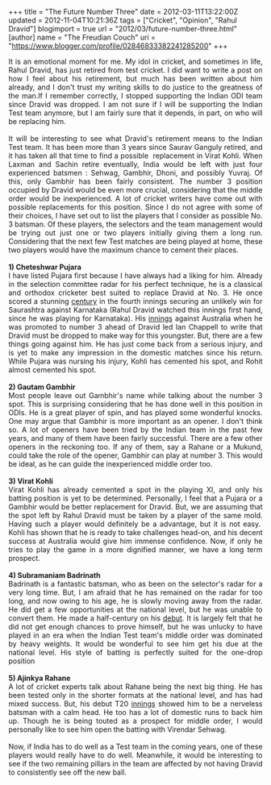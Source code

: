 +++
title = "The Future Number Three"
date = 2012-03-11T13:22:00Z
updated = 2012-11-04T10:21:36Z
tags = ["Cricket", "Opinion", "Rahul Dravid"]
blogimport = true 
url = "2012/03/future-number-three.html"
[author]
	name = "The Freudian Couch"
	uri = "https://www.blogger.com/profile/02846833382241285200"
+++

<div dir="ltr" style="text-align: left;" trbidi="on">
<div style="text-align: justify;">
It is an emotional moment for me. My idol in cricket, and sometimes in life, Rahul Dravid, has just retired from test cricket. I did want to write a post on how I feel about his retirement, but much has been written about him already, and I don't trust my writing skills to do justice to the greatness of the man.If I remember correctly, I stopped supporting the Indian ODI team since Dravid was dropped. I am not sure if I will be supporting the Indian Test team anymore, but I am fairly sure that it depends, in part, on who will be replacing him.&nbsp;</div>
<div style="text-align: justify;">
<br /></div>
<div style="text-align: justify;">
It will be interesting to see what Dravid's retirement means to the Indian Test team. It has been more than 3 years since Saurav Ganguly retired, and it has taken all that time to find a possible&nbsp; replacement in Virat Kohli. When Laxman and Sachin retire eventually, India would be left with just four experienced batsmen : Sehwag, Gambhir, Dhoni, and possibly Yuvraj. Of this, only Gambhir has been fairly consistent. The number 3 position occupied by Dravid would be even more crucial, considering that the middle order would be inexperienced. A lot of cricket writers have come out with possible replacements for this position. Since I do not agree with some of their choices, I have set out to list the players that I consider as possible No. 3 batsman. Of these players, the selectors and the team management would be trying out just one or two players initially giving them a long run. Considering that the next few Test matches are being played at home, these two players would have the maximum chance to cement their places. </div>
<div style="text-align: justify;">
<br /></div>
<div style="text-align: justify;">
<b>1) Cheteshwar Pujara</b></div>
<div style="text-align: justify;">
I have listed Pujara first because I have always had a liking for him. Already in the selection committee radar for his perfect technique, he is a classical and orthodox cricketer best suited to replace Dravid at No. 3. He once scored a stunning <a href="http://www.espncricinfo.com/indiandomestic2009/engine/match/368284.html">century</a> in the fourth innings securing an unlikely win for Saurashtra against Karnataka (Rahul Dravid watched this innings first hand, since he was playing for Karnataka). His <a href="http://www.espncricinfo.com/ci/engine/match/464527.html">innings</a> against Australia when he was promoted to number 3 ahead of Dravid led Ian Chappell to write that Dravid must be dropped to make way for this youngster. But, there are a few things going against him. He has just come back from a serious injury, and is yet to make any impression in the domestic matches since his return. While Pujara was nursing his injury, Kohli has cemented his spot, and Rohit almost cemented his spot.</div>
<div style="text-align: justify;">
<br /></div>
<div style="text-align: justify;">
<b>2) Gautam Gambhir</b></div>
<div style="text-align: justify;">
Most people leave out Gambhir's name while talking about the number 3 spot. This is surprising considering that he has done well in this position in ODIs. He is a great player of spin, and has played some wonderful knocks. One may argue that Gambhir is more important as an opener. I don't think so. A lot of openers have been tried by the Indian team in the past few years, and many of them have been fairly successful. There are a few other openers in the reckoning too. If any of them, say a Rahane or a Mukund, could take the role of the opener, Gambhir can play at number 3. This would be ideal, as he can guide the inexperienced middle order too.</div>
<div style="text-align: justify;">
<br /></div>
<div style="text-align: justify;">
<b>3) Virat Kohli</b></div>
<div style="text-align: justify;">
Virat Kohli has already cemented a spot in the playing XI, and only his batting position is yet to be determined. Personally, I feel that a Pujara or a Gambhir would be better replacement for Dravid. But, we are assuming that the spot left by Rahul Dravid must be taken by a player of the same mold. Having such a player would definitely be a advantage, but it is not easy.&nbsp; Kohli has shown that he is ready to take challenges head-on, and his decent success at Australia would give him immense confidence. Now, if only he tries to play the game in a more dignified manner, we have a long term prospect.</div>
<div style="text-align: justify;">
<br /></div>
<div style="text-align: justify;">
<b>4) Subramaniam Badrinath</b></div>
<div style="text-align: justify;">
Badrinath is a fantastic batsman, who as been on the selector's radar for a very long time. But, I am afraid that he has remained on the radar for too long, and now owing to his age, he is slowly moving away from the radar. He did get a few opportunities at the national level, but he was unable to convert them. He made a half-century on his <a href="http://www.espncricinfo.com/ci/engine/match/441825.html">debut</a>. It is largely felt that he did not get enough chances to prove himself, but he was unlucky to have played in an era when the Indian Test team's middle order was dominated by heavy weights. It would be wonderful to see him get his due at the national level. His style of batting is perfectly suited for the one-drop position</div>
<div style="text-align: justify;">
<br /></div>
<div style="text-align: justify;">
<b>5) Ajinkya Rahane</b></div>
<div style="text-align: justify;">
A lot of cricket experts talk about Rahane being the next big thing. He has been tested only in the shorter formats at the national level, and has had mixed success. But, his debut T20 <a href="http://www.espncricinfo.com/ci/engine/match/474476.html">innings</a> showed him to be a nerveless batsman with a calm head. He too has a lot of domestic runs to back him up. Though he is being touted as a prospect for middle order, I would personally like to see him open the batting with Virendar Sehwag.</div>
<div style="text-align: justify;">
<br /></div>
<div style="text-align: justify;">
Now, if India has to do well as a Test team in the coming years, one of these players would really have to do well. Meanwhile, it would be interesting to see if the two remaining pillars in the team are affected by not having Dravid to consistently see off the new ball.</div>
</div>

